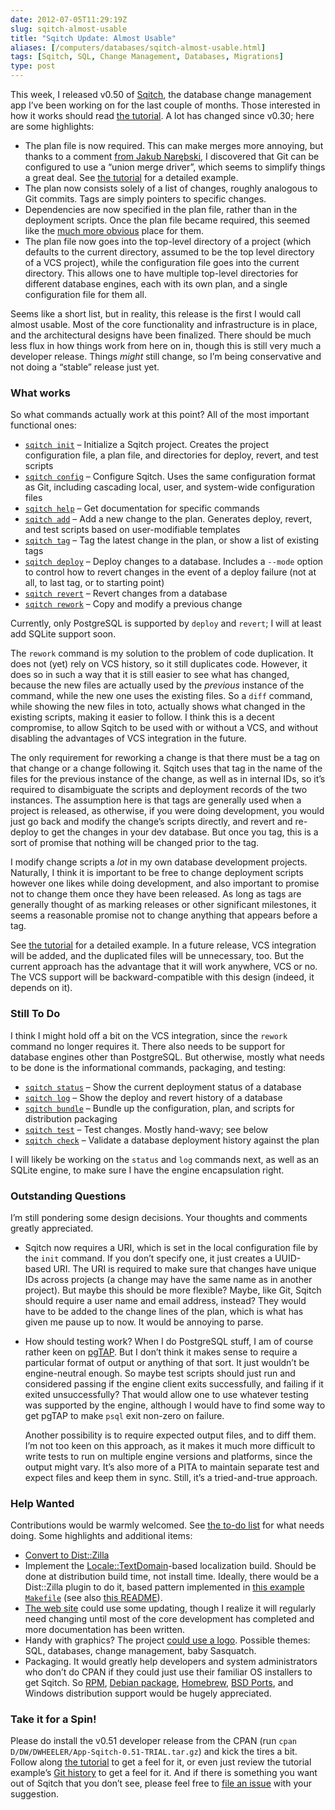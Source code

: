 ```yaml
--- 
date: 2012-07-05T11:29:19Z
slug: sqitch-almost-usable
title: "Sqitch Update: Almost Usable"
aliases: [/computers/databases/sqitch-almost-usable.html]
tags: [Sqitch, SQL, Change Management, Databases, Migrations]
type: post
---
```


This week, I released v0.50 of [Sqitch], the database change management app I’ve
been working on for the last couple of months. Those interested in how it works
should read [the tutorial]. A lot has changed since v0.30; here are some
highlights:

-   The plan file is now required. This can make merges more annoying, but
    thanks to a comment [from Jakub Narębski], I discovered that Git can be
    configured to use a “union merge driver”, which seems to simplify things a
    great deal. See [the tutorial][1] for a detailed example.
-   The plan now consists solely of a list of changes, roughly analogous to Git
    commits. Tags are simply pointers to specific changes.
-   Dependencies are now specified in the plan file, rather than in the
    deployment scripts. Once the plan file became required, this seemed like the
    [much more obvious] place for them.
-   The plan file now goes into the top-level directory of a project (which
    defaults to the current directory, assumed to be the top level directory of
    a VCS project), while the configuration file goes into the current
    directory. This allows one to have multiple top-level directories for
    different database engines, each with its own plan, and a single
    configuration file for them all.

Seems like a short list, but in reality, this release is the first I would call
almost usable. Most of the core functionality and infrastructure is in place,
and the architectural designs have been finalized. There should be much less
flux in how things work from here on in, though this is still very much a
developer release. Things *might* still change, so I’m being conservative and
not doing a “stable” release just yet.

### What works

So what commands actually work at this point? All of the most important
functional ones:

-   [`sqitch init`] – Initialize a Sqitch project. Creates the project
    configuration file, a plan file, and directories for deploy, revert, and
    test scripts
-   [`sqitch config`] – Configure Sqitch. Uses the same configuration format as
    Git, including cascading local, user, and system-wide configuration files
-   [`sqitch help`] – Get documentation for specific commands
-   [`sqitch add`] – Add a new change to the plan. Generates deploy, revert, and
    test scripts based on user-modifiable templates
-   [`sqitch tag`] – Tag the latest change in the plan, or show a list of
    existing tags
-   [`sqitch deploy`] – Deploy changes to a database. Includes a `--mode` option
    to control how to revert changes in the event of a deploy failure (not at
    all, to last tag, or to starting point)
-   [`sqitch revert`] – Revert changes from a database
-   [`sqitch rework`] – Copy and modify a previous change

Currently, only PostgreSQL is supported by `deploy` and `revert`; I will at
least add SQLite support soon.

The `rework` command is my solution to the problem of code duplication. It does
not (yet) rely on VCS history, so it still duplicates code. However, it does so
in such a way that it is still easier to see what has changed, because the new
files are actually used by the *previous* instance of the command, while the new
one uses the existing files. So a `diff` command, while showing the new files in
toto, actually shows what changed in the existing scripts, making it easier to
follow. I think this is a decent compromise, to allow Sqitch to be used with or
without a VCS, and without disabling the advantages of VCS integration in the
future.

The only requirement for reworking a change is that there must be a tag on that
change or a change following it. Sqitch uses that tag in the name of the files
for the previous instance of the change, as well as in internal IDs, so it’s
required to disambiguate the scripts and deployment records of the two
instances. The assumption here is that tags are generally used when a project is
released, as otherwise, if you were doing development, you would just go back
and modify the change’s scripts directly, and revert and re-deploy to get the
changes in your dev database. But once you tag, this is a sort of promise that
nothing will be changed prior to the tag.

I modify change scripts a *lot* in my own database development projects.
Naturally, I think it is important to be free to change deployment scripts
however one likes while doing development, and also important to promise not to
change them once they have been released. As long as tags are generally thought
of as marking releases or other significant milestones, it seems a reasonable
promise not to change anything that appears before a tag.

See [the tutorial][2] for a detailed example. In a future release, VCS
integration will be added, and the duplicated files will be unnecessary, too.
But the current approach has the advantage that it will work anywhere, VCS or
no. The VCS support will be backward-compatible with this design (indeed, it
depends on it).

### Still To Do

I think I might hold off a bit on the VCS integration, since the `rework`
command no longer requires it. There also needs to be support for database
engines other than PostgreSQL. But otherwise, mostly what needs to be done is
the informational commands, packaging, and testing:

-   [`sqitch status`] – Show the current deployment status of a database
-   [`sqitch log`] – Show the deploy and revert history of a database
-   [`sqitch bundle`] – Bundle up the configuration, plan, and scripts for
    distribution packaging
-   [`sqitch test`] – Test changes. Mostly hand-wavy; see below
-   [`sqitch check`] – Validate a database deployment history against the plan

I will likely be working on the `status` and `log` commands next, as well as an
SQLite engine, to make sure I have the engine encapsulation right.

### Outstanding Questions

I’m still pondering some design decisions. Your thoughts and comments greatly
appreciated.

-   Sqitch now requires a URI, which is set in the local configuration file by
    the `init` command. If you don’t specify one, it just creates a UUID-based
    URI. The URI is required to make sure that changes have unique IDs across
    projects (a change may have the same name as in another project). But maybe
    this should be more flexible? Maybe, like Git, Sqitch should require a user
    name and email address, instead? They would have to be added to the change
    lines of the plan, which is what has given me pause up to now. It would be
    annoying to parse.

-   How should testing work? When I do PostgreSQL stuff, I am of course rather
    keen on [pgTAP]. But I don’t think it makes sense to require a particular
    format of output or anything of that sort. It just wouldn’t be
    engine-neutral enough. So maybe test scripts should just run and considered
    passing if the engine client exits successfully, and failing if it exited
    unsuccessfully? That would allow one to use whatever testing was supported
    by the engine, although I would have to find some way to get pgTAP to make
    `psql` exit non-zero on failure.

    Another possibility is to require expected output files, and to diff them.
    I’m not too keen on this approach, as it makes it much more difficult to
    write tests to run on multiple engine versions and platforms, since the
    output might vary. It’s also more of a PITA to maintain separate test and
    expect files and keep them in sync. Still, it’s a tried-and-true approach.

### Help Wanted

Contributions would be warmly welcomed. See [the to-do list] for what needs
doing. Some highlights and additional items:

-   [Convert to Dist::Zilla]
-   Implement the [Locale::TextDomain]-based localization build. Should be done
    at distribution build time, not install time. Ideally, there would be a
    Dist::Zilla plugin to do it, based pattern implemented in [this example
    `Makefile`] (see also [this README]).
-   [The web site][Sqitch] could use some updating, though I realize it will
    regularly need changing until most of the core development has completed and
    more documentation has been written.
-   Handy with graphics? The project [could use a logo]. Possible themes: SQL,
    databases, change management, baby Sasquatch.
-   Packaging. It would greatly help developers and system administrators who
    don’t do CPAN if they could just use their familiar OS installers to get
    Sqitch. So [RPM], [Debian package], [Homebrew], [BSD Ports], and Windows
    distribution support would be hugely appreciated.

### Take it for a Spin!

Please do install the v0.51 developer release from the CPAN (run
`cpan D/DW/DWHEELER/App-Sqitch-0.51-TRIAL.tar.gz`) and kick the tires a bit.
Follow along [the tutorial] to get a feel for it, or even just review the
tutorial example’s [Git history] to get a feel for it. And if there is something
you want out of Sqitch that you don’t see, please feel free to [file an issue]
with your suggestion.

  [Sqitch]: https://sqitch.org/
  [the tutorial]: https://github.com/theory/sqitch/blob/master/lib/sqitchtutorial.pod
  [from Jakub Narębski]: /computers/databases/sqitch-dependencies.html#comment-538970287
  [1]: https://github.com/theory/sqitch/blob/master/lib/sqitchtutorial.pod#emergency
  [much more obvious]: /computers/databases/sqitch-dependencies.html
  [`sqitch init`]: https://github.com/theory/sqitch/blob/master/lib/sqitch-init.pod
  [`sqitch config`]: https://github.com/theory/sqitch/blob/master/lib/sqitch-config.pod
  [`sqitch help`]: https://github.com/theory/sqitch/blob/master/lib/sqitch-help.pod
  [`sqitch add`]: https://github.com/theory/sqitch/blob/master/lib/sqitch-add.pod
  [`sqitch tag`]: https://github.com/theory/sqitch/blob/master/lib/sqitch-tag.pod
  [`sqitch deploy`]: https://github.com/theory/sqitch/blob/master/lib/sqitch-deploy.pod
  [`sqitch revert`]: https://github.com/theory/sqitch/blob/master/lib/sqitch-revert.pod
  [`sqitch rework`]: https://github.com/theory/sqitch/blob/master/lib/sqitch-rework.pod
  [2]: https://github.com/theory/sqitch/blob/master/lib/sqitchtutorial.pod#in-place-changes
  [`sqitch status`]: https://github.com/theory/sqitch/issues/11
  [`sqitch log`]: https://github.com/theory/sqitch/issues/12
  [`sqitch bundle`]: https://github.com/theory/sqitch/issues/14
  [`sqitch test`]: https://github.com/theory/sqitch/issues/15
  [`sqitch check`]: https://github.com/theory/sqitch/issues/13
  [pgTAP]: https://pgtap.org/
  [the to-do list]: https://github.com/theory/sqitch/issues?labels=todo&page=1&state=open
  [Convert to Dist::Zilla]: https://github.com/theory/sqitch/issues/17
  [Locale::TextDomain]: http://metacpan.org/module/Locale::TextDomain
  [this example `Makefile`]: https://metacpan.org/source/GUIDO/libintl-perl-1.20/sample/simplecal/po/Makefile
  [this README]: https://metacpan.org/source/GUIDO/libintl-perl-1.20/sample/README
  [could use a logo]: https://twitter.com/theory/statuses/197383050680745984
  [RPM]: https://en.wikipedia.org/wiki/RPM_Package_Manager
  [Debian package]: http://www.debian.org/doc/manuals/debian-reference/ch02
  [Homebrew]: http://mxcl.github.com/homebrew/
  [BSD Ports]: https://en.wikipedia.org/wiki/FreeBSD_Ports
  [Git history]: https://github.com/theory/sqitch-intro/commits/master
  [file an issue]: https://github.com/theory/sqitch/issues
